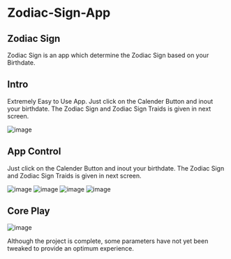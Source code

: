 # Zodiac-Sign-App
## Zodiac Sign
  Zodiac Sign is an app which determine the Zodiac Sign based on your Birthdate.
## Intro
Extremely Easy to Use App. Just click on the Calender Button and inout your birthdate. The Zodiac Sign and Zodiac Sign Traids is given in next screen.

![image](https://github.com/Shivam-ingawale/Zodiac-Sign-App/blob/master/screenshot/screenshot%201.jpeg)

## App Control
Just click on the Calender Button and inout your birthdate. 
The Zodiac Sign and Zodiac Sign Traids is given in next screen.

![image](https://github.com/Shivam-ingawale/Zodiac-Sign-App/blob/master/screenshot/screenshot%201.jpeg)
![image](https://github.com/Shivam-ingawale/Zodiac-Sign-App/blob/master/screenshot/screenshot%202.jpeg)
![image](https://github.com/Shivam-ingawale/Zodiac-Sign-App/blob/master/screenshot/screenshot%203.jpeg)
![image](https://github.com/Shivam-ingawale/Zodiac-Sign-App/blob/master/screenshot/screenshot%204.jpeg)


## Core Play

![image]()

Although the project is complete, some parameters have not yet been tweaked to provide an optimum experience.
